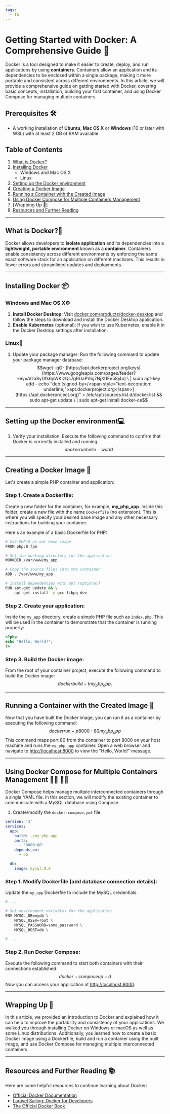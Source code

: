 ```yaml
---
tags:
  - IA
---
```

# Getting Started with Docker: A Comprehensive Guide 🐳

Docker is a tool designed to make it easier to create, deploy, and run applications by using **containers**. Containers allow an application and its dependencies to be enclosed within a single package, making it more portable and consistent across different environments. In this article, we will provide a comprehensive guide on getting started with Docker, covering basic concepts, installation, building your first container, and using Docker Compose for managing multiple containers.

## Prerequisites 🛠️

- A working installation of **Ubuntu**, **Mac OS X** or **Windows** (10 or later with WSL) with at least 2 GB of RAM available.

## Table of Contents
1. [What is Docker?](#what-is-docker?)
2. [Installing Docker](#installing-docker)
   - Windows and Mac OS X
   - Linux
3. [Setting up the Docker environment](#setting-up-the-docker-environment)
4. [Creating a Docker Image](#creating-a-docker-image)
5. [Running a Container with the Created Image](#running-a-container-with-the-created-image)
6. [Using Docker Compose for Multiple Containers Management](#using-docker-compose-for-multiple-containers-management)
7. [Wrapping Up 🎁]
8. [Resources and Further Reading](#resources-and-further-reading)

---

## What is Docker?️💭

Docker allows developers to **isolate application** and its dependencies into a **lightweight, portable environment** known as a **container**. Containers enable consistency across different environments by enforcing the same exact software stack for an application on different machines. This results in fewer errors and streamlined updates and deployments.

---

## Installing Docker 📦

### Windows and Mac OS X️⚙️
1. **Install Docker Desktop**: Visit [docker.com/products/docker-desktop](https://www.docker.com/products/docker-desktop) and follow the steps to download and install the Docker Desktop application.
2. **Enable Kubernetes** (optional): If you wish to use Kubernetes, enable it in the Docker Desktop settings after installation.

### Linux️🐧
1. Update your package manager: Run the following command to update your package manager database:
$$wget -qO- [https://apt.dockerproject.org/keys](https://www.googleapis.com/pages/feeder?key=AIzaSyDfk6yWKlzQc7gRUaPVbj7NjXI1Ee58j4o) \
| sudo apt-key add -
echo "deb [signed-by=/<span style="text-decoration: underline;">apt.dockerproject.org</span>](https://apt.dockerproject.org)" > /etc/apt/sources.list.d/docker.list && sudo apt-get update \
| sudo apt-get install docker-ce$$

---

## Setting up the Docker environment️💻
1. Verify your installation: Execute the following command to confirm that Docker is correctly installed and running:
$$docker run hello-world$$

---

## Creating a Docker Image 🎨

Let's create a simple PHP container and application:

### Step 1. Create a Dockerfile:
Create a new folder for the container, for example, **my_php_app**. Inside this folder, create a new file with the name `Dockerfile` (no extension). This is where you will specify your desired base image and any other necessary instructions for building your container.

Here's an example of a basic Dockerfile for PHP:
```bash
# Use PHP:8 as our base image
FROM php:8-fpm

# Set the working directory for the application
WORKDIR /var/www/my_app

# Copy the source files into the container
ADD . /var/www/my_app

# Install dependencies with apt (optional)
RUN apt-get update && \
    apt-get install -y gcc libpq-dev
```
### Step 2. Create your application:
Inside the `my_app` directory, create a simple PHP file such as `index.php`. This will be used in the container to demonstrate that the container is running properly:
```php
<?php
echo "Hello, World!";
?>
```
### Step 3. Build the Docker image:
From the root of your container project, execute the following command to build the Docker image:
$$docker build -t my_php_app .$$

---

## Running a Container with the Created Image 🚀
Now that you have built the Docker image, you can run it as a container by executing the following command:
$$docker run -p 8000:80 my_php_app$$
This command maps port 80 from the container to port 8000 on your host machine and runs the `my_php_app` container. Open a web browser and navigate to [http://localhost:8000](http://127.0.0.1:8000) to view the "Hello, World!" message.

---

## Using Docker Compose for Multiple Containers Management 👷‍♂️ 👩‍🎓
Docker Compose helps manage multiple interconnected containers through a single YAML file. In this section, we will modify the existing container to communicate with a MySQL database using Compose.

1. Create/modify the `docker-compose.yml` file:
```yaml
version: '3'
services:
  app:
    build: ./my_php_app
    ports:
      - '8000:80'
    depends_on:
      - db

  db:
    image: mysql:8.0
```
### Step 1. Modify Dockerfile (add database connection details):
Update the `my_app` Dockerfile to include the MySQL credentials:
```bash
# ...

# Set environment variables for the application
ENV MYSQL_DB=mydb \
    MYSQL_USER=root \
    MYSQL_PASSWORD=some_password \
    MYSQL_HOST=db \

# ...
```
### Step 2. Run Docker Compose:
Execute the following command to start both containers with their connections established:
$$docker-compose up -d$$
Now you can access your application at [http://localhost:8000](http://127.0.0.1:8000).

---

## Wrapping Up 🎁
In this article, we provided an introduction to Docker and explained how it can help to improve the portability and consistency of your applications. We walked you through installing Docker on Windows or macOS as well as some Linux distributions. Additionally, you learned how to create a basic Docker image using a Dockerfile, build and run a container using the built image, and use Docker Compose for managing multiple interconnected containers.

---

## Resources and Further Reading 📚
Here are some helpful resources to continue learning about Docker:
- [Official Docker Documentation](https://docs.docker.com/)
- [Laravel Sailing: Docker for Developers](https://laracasts.com/series/laravel-sail)
- [The Official Docker Book](https://www.shellter.net/)
